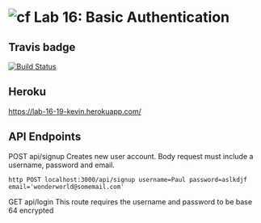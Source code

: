 ![cf](https://i.imgur.com/7v5ASc8.png) Lab 16: Basic Authentication
======

## Travis badge
[![Build Status](https://travis-ci.org/kgamer007/16-19-auth-asset-mgt.svg?branch=master)](https://travis-ci.org/kgamer007/16-19-auth-asset-mgt)

## Heroku
https://lab-16-19-kevin.herokuapp.com/


## API Endpoints
POST api/signup
Creates new user account. Body request must include a username, password and email.
```
http POST localhost:3000/api/signup username=Paul password=aslkdjf email='wonderworld@somemail.com'
```

GET api/login
This route requires the username and password to be base 64 encrypted
